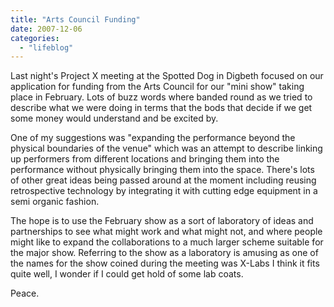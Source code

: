 ```yaml
---
title: "Arts Council Funding"
date: 2007-12-06
categories: 
  - "lifeblog"
---
```


Last night's Project X meeting at the Spotted Dog in Digbeth focused on our application for funding from the Arts Council for our "mini show" taking place in February. Lots of buzz words where banded round as we tried to describe what we were doing in terms that the bods that decide if we get some money would understand and be excited by.

One of my suggestions was "expanding the performance beyond the physical boundaries of the venue" which was an attempt to describe linking up performers from different locations and bringing them into the performance without physically bringing them into the space. There's lots of other great ideas being passed around at the moment including reusing retrospective technology by integrating it with cutting edge equipment in a semi organic fashion.

The hope is to use the February show as a sort of laboratory of ideas and partnerships to see what might work and what might not, and where people might like to expand the collaborations to a much larger scheme suitable for the major show. Referring to the show as a laboratory is amusing as one of the names for the show coined during the meeting was X-Labs I think it fits quite well, I wonder if I could get hold of some lab coats.

Peace.
